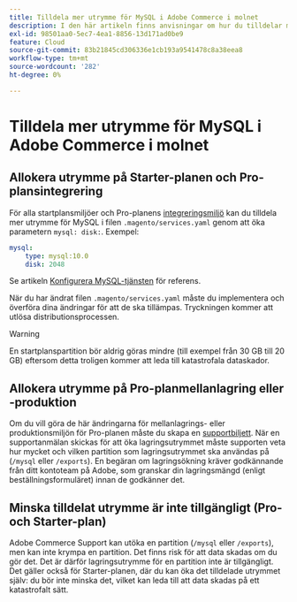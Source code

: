 ```yaml
---
title: Tilldela mer utrymme för MySQL i Adobe Commerce i molnet
description: I den här artikeln finns anvisningar om hur du tilldelar mer utrymme till MySQL i Adobe Commerce i molninfrastrukturen.
exl-id: 98501aa0-5ec7-4ea1-8856-13d171ad0be9
feature: Cloud
source-git-commit: 83b21845cd306336e1cb193a9541478c8a38eea8
workflow-type: tm+mt
source-wordcount: '282'
ht-degree: 0%

---
```


# Tilldela mer utrymme för MySQL i Adobe Commerce i molnet


## Allokera utrymme på Starter-planen och Pro-plansintegrering

För alla startplansmiljöer och Pro-planens [integreringsmiljö](/help/announcements/adobe-commerce-announcements/integration-environment-enhancement-request-pro-and-starter.md) kan du tilldela mer utrymme för MySQL i filen `.magento/services.yaml` genom att öka parametern `mysql: disk:`. Exempel:

```yaml
mysql:
    type: mysql:10.0
    disk: 2048
```

Se artikeln [Konfigurera MySQL-tjänsten](https://devdocs.magento.com/guides/v2.3/cloud/project/project-conf-files_services-mysql.html) för referens.

När du har ändrat filen `.magento/services.yaml` måste du implementera och överföra dina ändringar för att de ska tillämpas. Tryckningen kommer att utlösa distributionsprocessen.

>[!WARNING]
>
>En startplanspartition bör aldrig göras mindre (till exempel från 30 GB till 20 GB) eftersom detta troligen kommer att leda till katastrofala dataskador.

## Allokera utrymme på Pro-planmellanlagring eller -produktion

Om du vill göra de här ändringarna för mellanlagrings- eller produktionsmiljön för Pro-planen måste du skapa en [supportbiljett](/help/help-center-guide/help-center/magento-help-center-user-guide.md#merchant-not-displayed). När en supportanmälan skickas för att öka lagringsutrymmet måste supporten veta hur mycket och vilken partition som lagringsutrymmet ska användas på (`/mysql` eller `/exports`). En begäran om lagringsökning kräver godkännande från ditt kontoteam på Adobe, som granskar din lagringsmängd (enligt beställningsformuläret) innan de godkänner det.

## Minska tilldelat utrymme är inte tillgängligt (Pro- och Starter-plan)

Adobe Commerce Support kan utöka en partition (`/mysql` eller `/exports`), men kan inte krympa en partition. Det finns risk för att data skadas om du gör det. Det är därför lagringsutrymme för en partition inte är tillgängligt.
Det gäller också för Starter-planen, där du kan öka det tilldelade utrymmet själv: du bör inte minska det, vilket kan leda till att data skadas på ett katastrofalt sätt.
